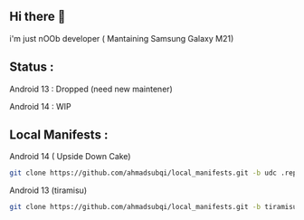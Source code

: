 Hi there 👋
---------
i'm just nOOb developer ( Mantaining Samsung Galaxy M21)

Status :
--------
Android 13 : Dropped (need new maintener)

Android 14 : WIP

Local Manifests :
------------
Android 14 ( Upside Down Cake)
```bash
git clone https://github.com/ahmadsubqi/local_manifests.git -b udc .repo/local_manifests
```
Android 13 (tiramisu)
```bash
git clone https://github.com/ahmadsubqi/local_manifests.git -b tiramisu .repo/local_manifests
```
